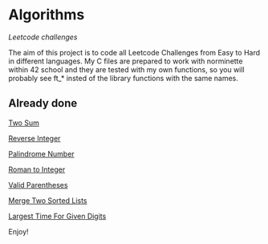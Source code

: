 # Algorithms
*Leetcode challenges*

The aim of this project is to code all Leetcode Challenges from Easy to Hard in different languages. My C files are prepared to work with norminette within 42 school and they are tested with my own functions, so you will probably see ft_* insted of the library functions with the same names.

## Already done

[Two Sum](./document.md/#two-sum)

[Reverse Integer](./document.md/#reverse-integer)

[Palindrome Number](./document.md/#palindrome-number)

[Roman to Integer](./document.md/#roman-to-integer)

[Valid Parentheses](./document.md/#valid-parentheses)

[Merge Two Sorted Lists](./document.md/#merge-two-sorted-lists)

[Largest Time For Given Digits](./document.md/#largest-time-for-given-digits)

Enjoy!
